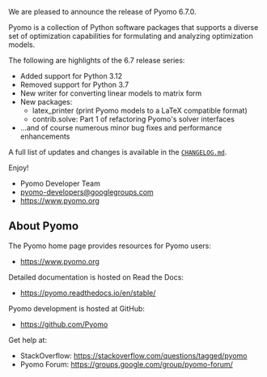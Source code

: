 We are pleased to announce the release of Pyomo 6.7.0.

Pyomo is a collection of Python software packages that supports a
diverse set of optimization capabilities for formulating and analyzing
optimization models.

The following are highlights of the 6.7 release series:

 - Added support for Python 3.12
 - Removed support for Python 3.7
 - New writer for converting linear models to matrix form
 - New packages:
    - latex_printer (print Pyomo models to a LaTeX compatible format)
    - contrib.solve: Part 1 of refactoring Pyomo's solver interfaces
 - ...and of course numerous minor bug fixes and performance enhancements

A full list of updates and changes is available in the
[`CHANGELOG.md`](https://github.com/Pyomo/pyomo/blob/main/CHANGELOG.md).

Enjoy!

 - Pyomo Developer Team
 - pyomo-developers@googlegroups.com
 - https://www.pyomo.org


About Pyomo
-----------

The Pyomo home page provides resources for Pyomo users:

 * https://www.pyomo.org

Detailed documentation is hosted on Read the Docs:

 * https://pyomo.readthedocs.io/en/stable/

Pyomo development is hosted at GitHub:

 * https://github.com/Pyomo

Get help at:

 * StackOverflow: https://stackoverflow.com/questions/tagged/pyomo
 * Pyomo Forum:   https://groups.google.com/group/pyomo-forum/
